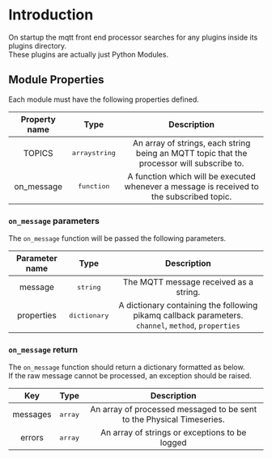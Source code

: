 # Introduction
On startup the mqtt front end processor searches for any plugins inside its plugins directory.  
These plugins are actually just Python Modules.

## Module Properties

Each module must have the following properties defined.

| Property name | Type | Description |
|:---:|:---:|:---:|
| TOPICS | <kbd>array</kbd><kbd>string</kbd> | An array of strings, each string being an MQTT topic that the processor will subscribe to. |
| on_message | <kbd>function</kbd> | A function which will be executed whenever a message is received to the subscribed topic. |

### `on_message` parameters

The `on_message` function will be passed the following parameters.

| Parameter name | Type | Description |
|:---:|:---:|:---:|
| message | <kbd>string</kbd> | The MQTT message received as a string. |
| properties | <kbd>dictionary</kbd> | A dictionary containing the following pikamq callback parameters. `channel`, `method`, `properties` |

### `on_message` return

The `on_message` function should return a dictionary formatted as below.  
If the raw message cannot be processed, an exception should be raised.

| Key | Type | Description |
|:---:|:---:|:---:|
| messages | <kbd>array</kbd> | An array of processed messaged to be sent to the Physical Timeseries. |
| errors | <kbd>array</kbd> | An array of strings or exceptions to be logged |
